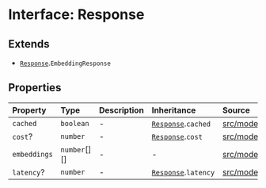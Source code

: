 # Interface: Response

## Extends

- [`Response`](../../Base/interfaces/Response.md).`EmbeddingResponse`

## Properties

| Property | Type | Description | Inheritance | Source |
| :------ | :------ | :------ | :------ | :------ |
| `cached` | `boolean` | - | [`Response`](../../Base/interfaces/Response.md).`cached` | [src/model/types.ts:36](https://github.com/colelawrence/dexter/blob/6b94c49/src/model/types.ts#L36) |
| `cost`? | `number` | - | [`Response`](../../Base/interfaces/Response.md).`cost` | [src/model/types.ts:38](https://github.com/colelawrence/dexter/blob/6b94c49/src/model/types.ts#L38) |
| `embeddings` | `number`[][] | - | - | [src/model/types.ts:141](https://github.com/colelawrence/dexter/blob/6b94c49/src/model/types.ts#L141) |
| `latency`? | `number` | - | [`Response`](../../Base/interfaces/Response.md).`latency` | [src/model/types.ts:37](https://github.com/colelawrence/dexter/blob/6b94c49/src/model/types.ts#L37) |
